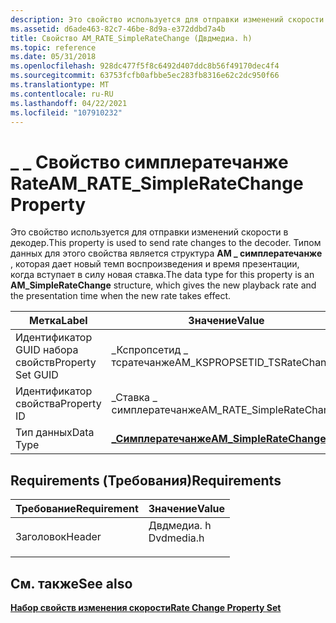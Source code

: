 ```yaml
---
description: Это свойство используется для отправки изменений скорости в декодер. Типом данных для этого свойства является \_ Структура AM симплератечанже, которая дает новый темп воспроизведения и время презентации, когда вступает в силу новая ставка.
ms.assetid: d6ade463-82c7-46be-8d9a-e372ddbd7a4b
title: Свойство AM_RATE_SimpleRateChange (Двдмедиа. h)
ms.topic: reference
ms.date: 05/31/2018
ms.openlocfilehash: 928dc477f5f8c6492d407ddc8b56f49170dec4f4
ms.sourcegitcommit: 63753fcfb0afbbe5ec283fb8316e62c2dc950f66
ms.translationtype: MT
ms.contentlocale: ru-RU
ms.lasthandoff: 04/22/2021
ms.locfileid: "107910232"
---
```

# <a name="am_rate_simpleratechange-property"></a><span data-ttu-id="9edb7-104">\_ \_ Свойство симплератечанже Rate</span><span class="sxs-lookup"><span data-stu-id="9edb7-104">AM\_RATE\_SimpleRateChange Property</span></span>

<span data-ttu-id="9edb7-105">Это свойство используется для отправки изменений скорости в декодер.</span><span class="sxs-lookup"><span data-stu-id="9edb7-105">This property is used to send rate changes to the decoder.</span></span> <span data-ttu-id="9edb7-106">Типом данных для этого свойства является структура **AM \_ симплератечанже** , которая дает новый темп воспроизведения и время презентации, когда вступает в силу новая ставка.</span><span class="sxs-lookup"><span data-stu-id="9edb7-106">The data type for this property is an **AM\_SimpleRateChange** structure, which gives the new playback rate and the presentation time when the new rate takes effect.</span></span>



| <span data-ttu-id="9edb7-107">Метка</span><span class="sxs-lookup"><span data-stu-id="9edb7-107">Label</span></span> | <span data-ttu-id="9edb7-108">Значение</span><span class="sxs-lookup"><span data-stu-id="9edb7-108">Value</span></span> |
|-------------------|-----------------------------------------------------|
| <span data-ttu-id="9edb7-109">Идентификатор GUID набора свойств</span><span class="sxs-lookup"><span data-stu-id="9edb7-109">Property Set GUID</span></span> | <span data-ttu-id="9edb7-110">\_Кспропсетид \_ тсратечанже</span><span class="sxs-lookup"><span data-stu-id="9edb7-110">AM\_KSPROPSETID\_TSRateChange</span></span>                       |
| <span data-ttu-id="9edb7-111">Идентификатор свойства</span><span class="sxs-lookup"><span data-stu-id="9edb7-111">Property ID</span></span>       | <span data-ttu-id="9edb7-112">\_Ставка \_ симплератечанже</span><span class="sxs-lookup"><span data-stu-id="9edb7-112">AM\_RATE\_SimpleRateChange</span></span>                          |
| <span data-ttu-id="9edb7-113">Тип данных</span><span class="sxs-lookup"><span data-stu-id="9edb7-113">Data Type</span></span>         | [<span data-ttu-id="9edb7-114">**\_Симплератечанже**</span><span class="sxs-lookup"><span data-stu-id="9edb7-114">**AM\_SimpleRateChange**</span></span>](/previous-versions/windows/desktop/api/Dvdmedia/ns-dvdmedia-am_simpleratechange) |



 

## <a name="requirements"></a><span data-ttu-id="9edb7-115">Requirements (Требования)</span><span class="sxs-lookup"><span data-stu-id="9edb7-115">Requirements</span></span>



| <span data-ttu-id="9edb7-116">Требование</span><span class="sxs-lookup"><span data-stu-id="9edb7-116">Requirement</span></span> | <span data-ttu-id="9edb7-117">Значение</span><span class="sxs-lookup"><span data-stu-id="9edb7-117">Value</span></span> |
|-------------------|---------------------------------------------------------------------------------------|
| <span data-ttu-id="9edb7-118">Заголовок</span><span class="sxs-lookup"><span data-stu-id="9edb7-118">Header</span></span><br/> | <dl> <span data-ttu-id="9edb7-119"><dt>Двдмедиа. h</dt></span><span class="sxs-lookup"><span data-stu-id="9edb7-119"><dt>Dvdmedia.h</dt></span></span> </dl> |



## <a name="see-also"></a><span data-ttu-id="9edb7-120">См. также</span><span class="sxs-lookup"><span data-stu-id="9edb7-120">See also</span></span>

<dl> <dt>

[<span data-ttu-id="9edb7-121">**Набор свойств изменения скорости**</span><span class="sxs-lookup"><span data-stu-id="9edb7-121">**Rate Change Property Set**</span></span>](rate-change-property-set.md)
</dt> </dl>

 

 




